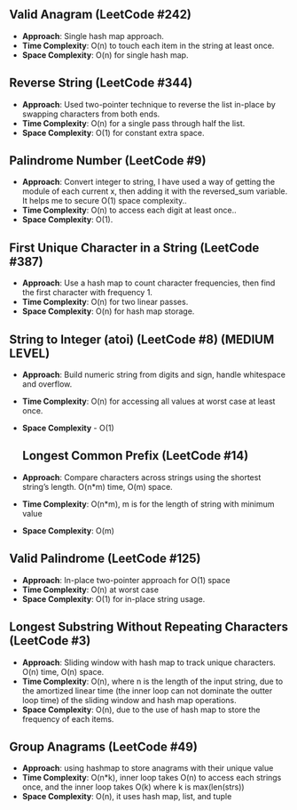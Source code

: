 ## Valid Anagram (LeetCode #242)
- **Approach**: Single hash map approach.
- **Time Complexity**: O(n) to touch each item in the string at least once.
- **Space Complexity**: O(n) for single hash map.


## Reverse String (LeetCode #344)
- **Approach**: Used two-pointer technique to reverse the list in-place by swapping characters from both ends.
- **Time Complexity**: O(n) for a single pass through half the list.
- **Space Complexity**: O(1) for constant extra space.


## Palindrome Number (LeetCode #9)
- **Approach**: Convert integer to string, I have used a way of getting the module of each current x, then adding it with the reversed_sum variable. It helps me to secure O(1) space complexity..
- **Time Complexity**: O(n) to access each digit at least once..
- **Space Complexity**: O(1).

## First Unique Character in a String (LeetCode #387)
- **Approach**: Use a hash map to count character frequencies, then find the first character with frequency 1.
- **Time Complexity**: O(n) for two linear passes.
- **Space Complexity**: O(n) for hash map storage.


## String to Integer (atoi) (LeetCode #8) (MEDIUM LEVEL)
- **Approach**: Build numeric string from digits and sign, handle whitespace and overflow.
- **Time Complexity**: O(n) for accessing all values at worst case at least once.
- **Space Complexity** - O(1)

  ## Longest Common Prefix (LeetCode #14)
- **Approach**: Compare characters across strings using the shortest string’s length. O(n*m) time, O(m) space.
- **Time Complexity**: O(n*m), m is for the length of string with minimum value
- **Space Complexity**: O(m) 


## Valid Palindrome (LeetCode #125)
- **Approach**: In-place two-pointer approach for O(1) space
- **Time Complexity**: O(n) at worst case
- **Space Complexity**: O(1) for in-place string usage.


## Longest Substring Without Repeating Characters (LeetCode #3)
- **Approach**: Sliding window with hash map to track unique characters. O(n) time, O(n) space.
- **Time Complexity**: O(n), where n is the length of the input string, due to the amortized linear time (the inner loop can not dominate the outter loop time) of the sliding window and hash map operations.
- **Space Complexity**: O(n), due to the use of hash map to store the frequency of each items.


## Group Anagrams (LeetCode #49)
- **Approach**: using hashmap to store anagrams with their unique value
- **Time Complexity**: O(n*k), inner loop takes O(n) to access each strings once, and the inner loop takes O(k) where k is max(len(strs))
- **Space Complexity**: O(n), it uses hash map, list, and tuple








